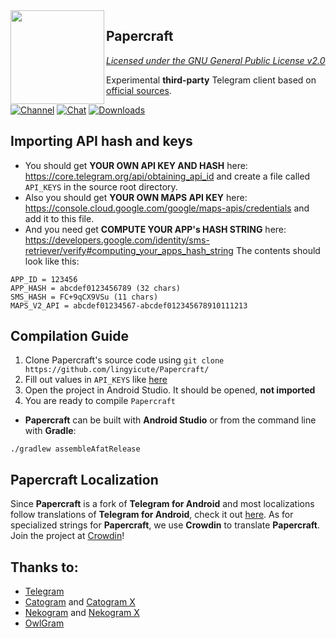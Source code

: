 <img src="https://i.imgur.com/5EmxevP.png" width="150" align="left"/>

## Papercraft
*[Licensed under the GNU General Public License v2.0](https://github.com/lingyicute/Papercraft/blob/default/LICENSE)*

Experimental **third-party** Telegram client based on [official sources](https://github.com/DrKLO/Telegram).

[![Channel](https://img.shields.io/badge/Channel-Telegram-blue.svg)](https://t.me/exteragram)
[![Chat](https://img.shields.io/badge/Chat-Telegram-blue.svg)](https://t.me/exteraChat)
[![Downloads](https://img.shields.io/badge/Download%20at%20-%20Telegram-blue.svg)](https://t.me/exterareleases)

## Importing API hash and keys
- You should get **YOUR OWN API KEY AND HASH** here: https://core.telegram.org/api/obtaining_api_id and create a file called `API_KEYS` in the source root directory.
- Also you should get **YOUR OWN MAPS API KEY** here: https://console.cloud.google.com/google/maps-apis/credentials and add it to this file.
- And you need get **COMPUTE YOUR APP's HASH STRING** here: https://developers.google.com/identity/sms-retriever/verify#computing_your_apps_hash_string
The contents should look like this:
```
APP_ID = 123456
APP_HASH = abcdef0123456789 (32 chars)
SMS_HASH = FC+9qCX9VSu (11 chars)
MAPS_V2_API = abcdef01234567-abcdef012345678910111213
```

## Compilation Guide
1. Clone Papercraft's source code using `git clone https://github.com/lingyicute/Papercraft/`
2. Fill out values in `API_KEYS` like [here](https://github.com/lingyicute/Papercraft#importing-api-hash-and-keys)
3. Open the project in Android Studio. It should be opened, **not imported**
4. You are ready to compile `Papercraft`

- **Papercraft** can be built with **Android Studio** or from the command line with **Gradle**:
```
./gradlew assembleAfatRelease
```

## Papercraft Localization
Since **Papercraft** is a fork of **Telegram for Android** and most localizations follow translations of **Telegram for Android**, check it out [here](https://translations.telegram.org/en/android/). As for specialized strings for **Papercraft**, we use **Crowdin** to translate **Papercraft**. Join the project at [Crowdin](https://crowdin.com/project/exteralocales)!

 ## Thanks to:
- [Telegram](https://github.com/DrKLO/Telegram)
- [Catogram](https://github.com/Catogram/Catogram) and [Catogram X](https://github.com/CatogramX/CatogramX)
- [Nekogram](https://gitlab.com/Nekogram/Nekogram) and [Nekogram X](https://github.com/NekoX-Dev/NekoX)
- [OwlGram](https://github.com/OwlGramDev/OwlGram)
